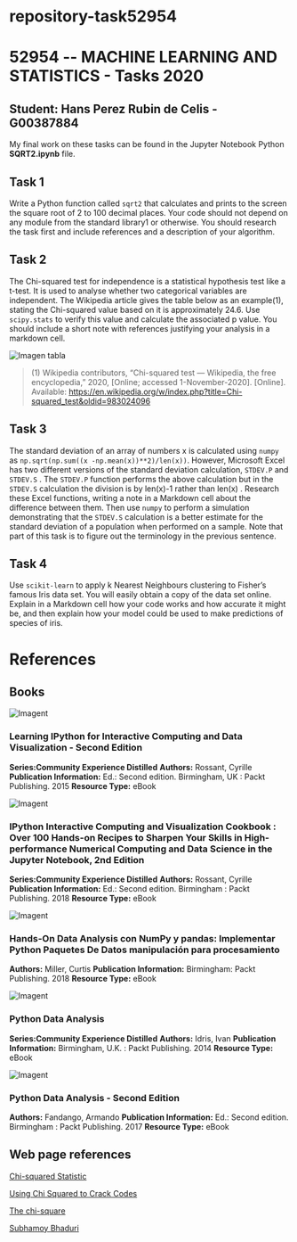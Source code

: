 # repository-task52954
# 52954 -- MACHINE LEARNING AND STATISTICS - Tasks 2020
## Student: Hans Perez Rubin de Celis - G00387884

My final work on these tasks can be found in the Jupyter Notebook Python **SQRT2.ipynb** file.

## Task 1
Write a Python function called `sqrt2` that calculates and prints to the screen the square root of 2 to 100 decimal places. Your code should not depend on any module from the standard library1 or otherwise. You should research the task first and include references and a description of your algorithm.

## Task 2
The Chi-squared test for independence is a statistical hypothesis test like a t-test. It is used to analyse whether two categorical variables are independent. The Wikipedia article gives the table below as an example(1), stating the Chi-squared value based on it is approximately 24.6. Use ``scipy.stats`` to verify this value and calculate the associated p value. You should include a short note with references justifying your analysis in a markdown cell.

![Imagen tabla](https://raw.githubusercontent.com/g00387822/Machine_Learning/015f08ff64e337201aa9e0d125d325d837a429ad/table.png)

> (1) Wikipedia contributors, “Chi-squared test — Wikipedia, the free encyclopedia,” 2020, [Online; accessed 1-November-2020]. [Online]. Available: https://en.wikipedia.org/w/index.php?title=Chi-squared_test&oldid=983024096

## Task 3
The standard deviation of an array of numbers x is calculated using ``numpy`` as ``np.sqrt(np.sum((x -np.mean(x))**2)/len(x))``. However, Microsoft Excel has two different versions of the standard deviation calculation, ``STDEV.P`` and ``STDEV.S`` . The ``STDEV.P`` function performs the above calculation but in the ``STDEV.S`` calculation the division is by len(x)-1 rather than len(x) . Research these Excel functions, writing a note in a Markdown cell about the difference between them. Then use ``numpy`` to perform a simulation demonstrating that the ``STDEV.S`` calculation is a better estimate for the standard deviation of a population when performed on a sample. Note that part of this task is to figure out the terminology in the previous sentence.

## Task 4
Use ``scikit-learn`` to apply k Nearest Neighbours clustering to Fisher’s famous Iris data set. You will easily obtain a copy of the data set online. Explain in a Markdown cell how your code works and how accurate it might be, and then explain how your model could be used to make predictions of species of iris.

# References
## Books

![Imagent](http://rps2images.ebscohost.com/rpsweb/othumb?id=NL$1084592$PDF&s=d)

### Learning IPython for Interactive Computing and Data Visualization - Second Edition
**Series:Community Experience Distilled**
**Authors:** Rossant, Cyrille
**Publication Information:** Ed.: Second edition. Birmingham, UK : Packt Publishing. 2015
**Resource Type:** eBook

![Imagent](http://rps2images.ebscohost.com/rpsweb/othumb?id=NL$1703793$PDF&s=d)

### IPython Interactive Computing and Visualization Cookbook : Over 100 Hands-on Recipes to Sharpen Your Skills in High-performance Numerical Computing and Data Science in the Jupyter Notebook, 2nd Edition
**Series:Community Experience Distilled**
**Authors:** Rossant, Cyrille
**Publication Information:** Ed.: Second edition. Birmingham : Packt Publishing. 2018
**Resource Type:** eBook


![Imagent](http://rps2images.ebscohost.com/rpsweb/othumb?id=NL$1841870$PDF&s=d)

### Hands-On Data Analysis con NumPy y pandas: Implementar Python Paquetes De Datos manipulación para procesamiento
**Authors:** Miller, Curtis
**Publication Information:** Birmingham: Packt Publishing. 2018
**Resource Type:** eBook

![Imagent](http://rps2images.ebscohost.com/rpsweb/othumb?id=NL$880858$PDF&s=d)

### Python Data Analysis
**Series:Community Experience Distilled**
**Authors:** Idris, Ivan
**Publication Information:** Birmingham, U.K. : Packt Publishing. 2014
**Resource Type:** eBook


![Imagent](http://rps2images.ebscohost.com/rpsweb/othumb?id=NL$1495814$PDF&s=d)

### Python Data Analysis - Second Edition
**Authors:** Fandango, Armando
**Publication Information:** Ed.: Second edition. Birmingham : Packt Publishing. 2017
**Resource Type:** eBook



## Web page references

[Chi-squared Statistic](https://web.archive.org/web/20150218203349/http://practicalcryptography.com/cryptanalysis/text-characterisation/chi-squared-statistic/)

[Using Chi Squared to Crack Codes](https://ibmathsresources.com/2014/06/15/using-chi-squared-to-crack-codes/)

[The chi-square](https://www.medwave.cl/link.cgi/Medwave/Series/MBE04/5266)

[Subhamoy Bhaduri](https://gist.github.com/SuBhaduri)
